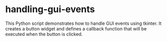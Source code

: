 # handling-gui-events

This Python script demonstrates how to handle GUI events using tkinter. It creates a button widget and defines a callback function that will be executed when the button is clicked.

